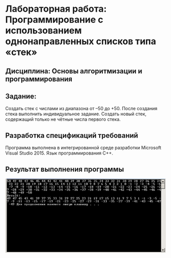 # Лабораторная работа: Программирование с использованием однонаправленных списков типа «стек» 



## Дисциплина: Основы алгоритмизации и программирования


## Задание:


Создать стек с числами из диапазона от –50 до +50. После создания стека выполнить индивидуальное задание. Создать новый стек, содержащий только не чётные числа первого стека.


##	Разработка спецификаций требований


Программа выполнена в интегрированной среде разработки Microsoft Visual Studio 2015. Язык программирования С++. 


## Результат выполнения программы


![Image of Yaktocat](https://github.com/PiterPoker/stack/blob/master/stack.png)
